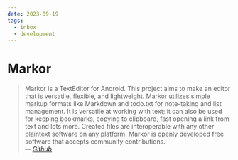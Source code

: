 ```yaml
---
date: 2023-09-19
tags:
  - inbox
  - development
---
```


# Markor

> Markor is a TextEditor for Android. This project aims to make an editor that
> is versatile, flexible, and lightweight. Markor utilizes simple markup formats
> like Markdown and todo.txt for note-taking and list management. It is
> versatile at working with text; it can also be used for keeping bookmarks,
> copying to clipboard, fast opening a link from text and lots more. Created
> files are interoperable with any other plaintext software on any platform.
> Markor is openly developed free software that accepts community
> contributions.\
> — <cite>[Github](https://github.com/gsantner/markor)</cite>
